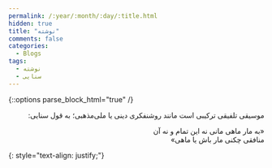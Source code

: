 ```yaml
---
permalink: /:year/:month/:day/:title.html
hidden: true
title: "نوشته"
comments: false
categories:
  - Blogs
tags:
  - نوشته
  - سنایی
---
```


{::options parse_block_html="true" /}
<div dir='rtl' align='right'>
موسیقی تلفیقی ترکیبی است مانند روشنفکری دینی یا ملی‌مذهبی؛ به قول سنایی:

 «به مار ماهی مانی نه این تمام و نه آن<br>
منافقی چکنی مار باش یا ماهی»
</div>
{: style="text-align: justify;"}